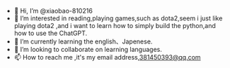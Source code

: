 - 👋 Hi, I’m @xiaobao-810216
- 👀 I’m interested in reading,playing games,such as dota2,seem i just like playing dota2 ,and i want to learn how to simply build the python,and how to use the ChatGPT.
- 🌱 I’m currently learning the english、Japenese.
- 💞️ I’m looking to collaborate on learning languages.
- 📫 How to reach me ,it's my email address,381450393@qq.com 

<!---
xiaobao-810216/xiaobao-810216 is a ✨ special ✨ repository because its `README.md` (this file) appears on your GitHub profile.
You can click the Preview link to take a look at your changes.
--->
